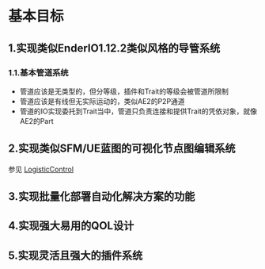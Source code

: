 # 基本目标

## 1.实现类似EnderIO1.12.2类似风格的导管系统

### 1.1.基本管道系统

- 管道应该是无类型的，但分等级，插件和Trait的等级会被管道所限制
- 管道应该是有线但无实际运动的，类似AE2的P2P通道
- 管道的IO实现委托到Trait当中，管道只负责连接和提供Trait的凭依对象，就像AE2的Part

## 2.实现类似SFM/UE蓝图的可视化节点图编辑系统

参见 [LogisticControl](LogisticControl.md)

## 3.实现批量化部署自动化解决方案的功能

## 4.实现强大易用的QOL设计

## 5.实现灵活且强大的插件系统